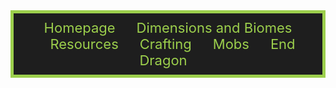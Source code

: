 <div style="width: 100%; text-align: center; background-color: #1e1e1e; border: 5px solid #9ccf4c; padding: 10px; box-sizing: border-box;">
  <a href="index" style="color: #9ccf4c; text-decoration: none; margin: 0 15px; font-size: 22px;">Homepage</a>
  <a href="dimensions-biomes" style="color: #9ccf4c; text-decoration: none; margin: 0 15px; font-size: 22px;">Dimensions and Biomes</a>
  <a href="resources" style="color: #9ccf4c; text-decoration: none; margin: 0 15px; font-size: 22px;">Resources</a>
  <a href="crafting" style="color: #9ccf4c; text-decoration: none; margin: 0 15px; font-size: 22px;">Crafting</a>
  <a href="mobs" style="color: #9ccf4c; text-decoration: none; margin: 0 15px; font-size: 22px;">Mobs</a>
  <a href="end-dragon" style="color: #9ccf4c; text-decoration: none; margin: 0 15px; font-size: 22px;">End Dragon</a>
</div>
